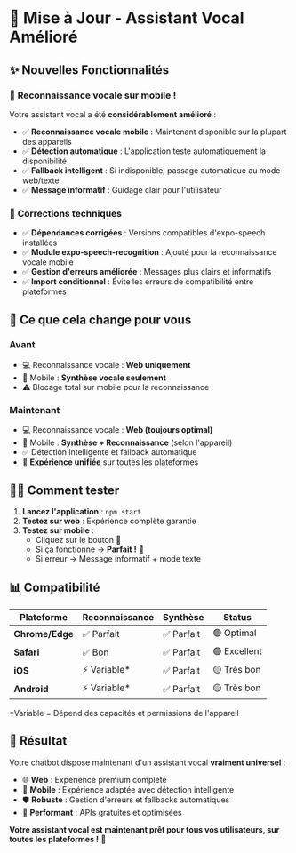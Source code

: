 # 🚀 Mise à Jour - Assistant Vocal Amélioré

## ✨ Nouvelles Fonctionnalités

### 📱 **Reconnaissance vocale sur mobile !**
Votre assistant vocal a été **considérablement amélioré** :

- ✅ **Reconnaissance vocale mobile** : Maintenant disponible sur la plupart des appareils
- ✅ **Détection automatique** : L'application teste automatiquement la disponibilité
- ✅ **Fallback intelligent** : Si indisponible, passage automatique au mode web/texte
- ✅ **Message informatif** : Guidage clair pour l'utilisateur

### 🔧 **Corrections techniques**
- ✅ **Dépendances corrigées** : Versions compatibles d'expo-speech installées
- ✅ **Module expo-speech-recognition** : Ajouté pour la reconnaissance vocale mobile
- ✅ **Gestion d'erreurs améliorée** : Messages plus clairs et informatifs
- ✅ **Import conditionnel** : Évite les erreurs de compatibilité entre plateformes

## 🎯 **Ce que cela change pour vous**

### Avant
- 💻 Reconnaissance vocale : **Web uniquement**
- 📱 Mobile : **Synthèse vocale seulement**
- ⚠️ Blocage total sur mobile pour la reconnaissance

### Maintenant
- 💻 Reconnaissance vocale : **Web (toujours optimal)**
- 📱 Mobile : **Synthèse + Reconnaissance** (selon l'appareil)
- ✅ Détection intelligente et fallback automatique
- 🎉 **Expérience unifiée** sur toutes les plateformes

## 🏃‍♂️ **Comment tester**

1. **Lancez l'application** : `npm start`
2. **Testez sur web** : Expérience complète garantie
3. **Testez sur mobile** : 
   - Cliquez sur le bouton 🎤
   - Si ça fonctionne → **Parfait !** 🎉
   - Si erreur → Message informatif + mode texte

## 📊 **Compatibilité**

| Plateforme | Reconnaissance | Synthèse | Status |
|------------|----------------|----------|--------|
| **Chrome/Edge** | ✅ Parfait | ✅ Parfait | 🟢 Optimal |
| **Safari** | ✅ Bon | ✅ Parfait | 🟢 Excellent |
| **iOS** | ⚡ Variable* | ✅ Parfait | 🟡 Très bon |
| **Android** | ⚡ Variable* | ✅ Parfait | 🟡 Très bon |

*Variable = Dépend des capacités et permissions de l'appareil

## 🎉 **Résultat**

Votre chatbot dispose maintenant d'un assistant vocal **vraiment universel** :

- 🌐 **Web** : Expérience premium complète
- 📱 **Mobile** : Expérience adaptée avec détection intelligente
- 🛡️ **Robuste** : Gestion d'erreurs et fallbacks automatiques
- 🚀 **Performant** : APIs gratuites et optimisées

**Votre assistant vocal est maintenant prêt pour tous vos utilisateurs, sur toutes les plateformes !** 🎊 